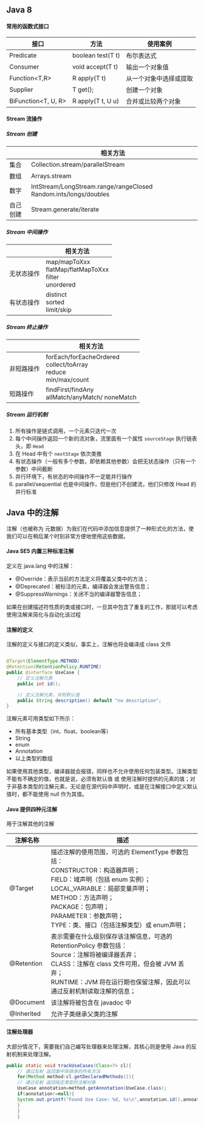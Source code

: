 ## Java 8

#### 常用的函数式接口

| 接口                | 方法              | 使用案例               |
| ------------------- | ----------------- | ---------------------- |
| Predicate<T>        | boolean test(T t) | 布尔表达式             |
| Consumer<T>         | void accept(T t)  | 输出一个对象值         |
| Function<T,R>       | R apply(T t)      | 从一个对象中选择或提取 |
| Supplier<T>         | T get();          | 创建一个对象           |
| BiFunction<T, U, R> | R apply(T t, U u) | 合并或比较两个对象     |

#### Stream 流操作

##### Stream 创建

|      | 相关方法                                                               |
|------|--------------------------------------------------------------------|
| 集合   | Collection.stream/parallelStream                                   |
| 数组   | Arrays.stream                                                      |
| 数字   | IntStream/LongStream.range/rangeClosed   Random.ints/longs/doubles |
| 自己创建 | Stream.generate/iterate                                            |

##### Stream 中间操作

|         | 相关方法                                                                 |
|---------|----------------------------------------------------------------------|
| 无状态操作 | map/mapToXxx <br/> flatMap/flatMapToXxx <br/> filter <br/> unordered |
| 有状态操作 | distinct <br/> sorted <br/> limit/skip                               |

##### Stream 终止操作

|        | 相关方法                                                                           |
|--------|--------------------------------------------------------------------------------|
| 非短路操作 | forEach/forEacheOrdered <br/> collect/toArray <br/> reduce <br/> min/max/count |
| 短路操作 | findFirst/findAny <br/> allMatch/anyMatch/ noneMatch                           |

##### Stream 运行机制

1. 所有操作是链式调用，一个元素只迭代一次
2. 每个中间操作返回一个新的流对象，流里面有一个属性 `sourceStage` 执行链表头，即 `Head`
3. 在 Head 中有个 `nextStage` 依次类推
4. 有状态操作（一般有多个参数，即依赖其他参数）会把无状态操作（只有一个参数）中间截断
5. 并行环境下，有状态的中间操作不一定能并行操作
6. parallel/sequential 也是中间操作，但是他们不创建流，他们只修改 Head 的并行标准

## Java 中的注解

注解（也被称为 元数据）为我们在代码中添加信息提供了一种形式化的方法，使我们可以在稍后某个时刻非常方便地使用这些数据。

#### Java SE5 内置三种标准注解

定义在 java.lang 中的注解：

- @Override：表示当前的方法定义将覆盖父类中的方法；
- @Deprecated：被标注的元素，编译器会发出警告信息；
- @SuppressWarnings：关闭不当的编译器警告信息；

如果在创建描述符性质的类或接口时，一旦其中包含了重复的工作，那就可以考虑使用注解来简化与自动化该过程

#### 注解的定义

注解的定义与接口的定义类似，事实上，注解也将会编译成 class 文件

```java

@Target(ElementType.METHOD)
@Retention(RetentionPolicy.RUNTIME)
public @interface UseCase {
	// 定义注解元素
	public int id();

	// 定义注解元素，并附默认值
	public String description() default "no description";
}
```

注解元素可用类型如下所示：

- 所有基本类型（int、float、boolean等）
- String
- enum
- Annotation
- 以上类型的数组

如果使用其他类型，编译器就会报错，同样也不允许使用任何包装类型。注解类型不能有不确定的值，也就是说，必须有默认值 或 使用注解时提供的元素的值；对于非基本类型的注解元素，无论是在源代码中声明时，或是在注解接口中定义默认值时，都不能使用
null 作为其值。

#### Java 提供四种元注解

用于注解其他的注解

| 注解名称   | 描述                                                         |
| ---------- | ------------------------------------------------------------ |
| @Target    | 描述注解的使用范围，可选的 ElementType 参数包括：<br/>CONSTRUCTOR：构造器声明；<br/>FIELD：域声明（包括 enum 实例）；<br/>LOCAL_VARIABLE：局部变量声明；<br/>METHOD：方法声明；<br/>PACKAGE：包声明；<br/>PARAMETER：参数声明；<br/>TYPE：类、接口（包括注解类型）或 enum声明； |
| @Retention | 表示需要在什么级别保存该注解信息，可选的 RetentionPolicy 参数包括：<br/>Source：注解将被编译器丢弃；<br/>CLASS：注解在 class 文件可用，但会被 JVM 丢弃；<br/>RUNTIME：JVM 将在运行期也保留注解，因此可以通过反射机制读取注解的信息； |
| @Document  | 该注解将被包含在 javadoc 中                                  |
| @Inherited | 允许子类继承父类的注解                                       |

#### 注解处理器

大部分情况下，需要我们自己编写处理器来处理注解，其核心则是使用 Java 的反射机制来处理注解。

```java
public static void trackUseCases(Class<?> cl){
	// 通过反射 返回类中除继承的所有方法
	for(Method method:cl.getDeclaredMethods()){
	// 通过反射 返回指定类型的注解对象
	UseCase annotation=method.getAnnotation(UseCase.class);
	if(annotation!=null){
	System.out.printf("Found Use Case: %d, %s\n",annotation.id(),annoation.description());
	}
	}
	}
```
